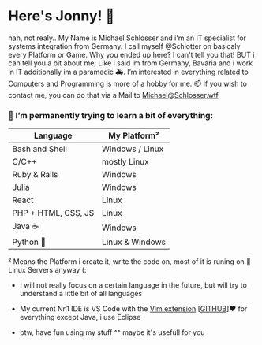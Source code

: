 # Here's Jonny! 👋
nah, not realy.. My Name is Michael Schlosser and i'm an IT specialist for systems integration from Germany.
I call myself @Schlotter on basicaly every Platform or Game.
Why you ended up here? I can't tell you that!
BUT i can tell you a bit about me; Like i said im from Germany, Bavaria and i work in IT additionally im a paramedic 🚑.
I’m interested in everything related to Computers and Programming is more of a hobby for me.
 📫 If you wish to contact me, you can do that via a Mail to Michael@Schlosser.wtf.
 

### 🌱 I’m permanently trying to learn a bit of everything:

|Language              | My Platform²    |
|----------------------|-----------------|
| Bash and Shell       | Windows / Linux |
| C/C++                | mostly Linux    |
| Ruby & Rails         | Windows         |
| Julia                | Windows         |
| React                | Linux           |
| PHP + HTML, CSS, JS  | Linux           |
| Java ☕              | Windows         |
| Python 🐍            | Linux & Windows |

 ² Means the Platform i create it, write the code on, most of it is runing on 🐧 Linux Servers anyway (:

 * I will not really focus on a certain language in the future, but will try to understand a little bit of all languages

* My current Nr.1 IDE is VS Code with the [Vim extension](https://marketplace.visualstudio.com/items?itemName=vscodevim.vim)  [[GITHUB](https://github.com/VSCodeVim/Vim/)]♥ for everything except Java, i use Eclipse

* btw, have fun using my stuff ^^ maybe it's usefull for you



<!---
Schiotter/Schiotter is a ✨ special ✨ repository because its `README.md` (this file) appears on your GitHub profile.
You can click the Preview link to take a look at your changes.
--->

